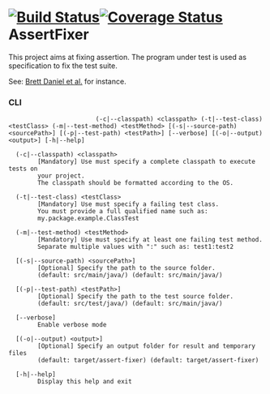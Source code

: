 [![Build Status](https://travis-ci.org/STAMP-project/AssertFixer.svg?branch=master)](https://travis-ci.org/STAMP-project/AssertFixer)[![Coverage Status](https://coveralls.io/repos/github/STAMP-project/AssertFixer/badge.svg?branch=master)](https://coveralls.io/github/STAMP-project/AssertFixer?branch=master)
AssertFixer
=====================================================================================================================

This project aims at fixing assertion. The program under test is used as specification to fix the test suite.

See: [Brett Daniel et al.](https://scholar.google.com/citations?view_op=view_citation&hl=fr&user=x6OIBq4AAAAJ&citation_for_view=x6OIBq4AAAAJ:roLk4NBRz8UC) for instance.

### CLI

```
                        (-c|--classpath) <classpath> (-t|--test-class) <testClass> (-m|--test-method) <testMethod> [(-s|--source-path) <sourcePath>] [(-p|--test-path) <testPath>] [--verbose] [(-o|--output) <output>] [-h|--help]

  (-c|--classpath) <classpath>
        [Mandatory] Use must specify a complete classpath to execute tests on
        your project.
        The classpath should be formatted according to the OS.

  (-t|--test-class) <testClass>
        [Mandatory] Use must specify a failing test class.
        You must provide a full qualified name such as:
        my.package.example.ClassTest

  (-m|--test-method) <testMethod>
        [Mandatory] Use must specify at least one failing test method.
        Separate multiple values with ":" such as: test1:test2

  [(-s|--source-path) <sourcePath>]
        [Optional] Specify the path to the source folder.
        (default: src/main/java/) (default: src/main/java/)

  [(-p|--test-path) <testPath>]
        [Optional] Specify the path to the test source folder.
        (default: src/test/java/) (default: src/main/java/)

  [--verbose]
        Enable verbose mode

  [(-o|--output) <output>]
        [Optional] Specify an output folder for result and temporary files
        (default: target/assert-fixer) (default: target/assert-fixer)

  [-h|--help]
        Display this help and exit

```
